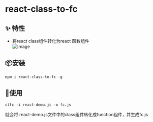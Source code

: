 # react-class-to-fc

## ✨ 特性

- 将react class组件转化为react 函数组件   
![image](https://user-images.githubusercontent.com/52593709/125226382-92121e00-e303-11eb-909a-6880eee8b548.png)

## 📦安装
```
npm i react-class-to-fc -g
```

## 🔨使用
```
ctfc -i react-demo.js -o fc.js
```
就会将 react-demo.js文件中的class组件转化成function组件，并生成fc.js
